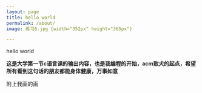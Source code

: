 ```yaml
---
layout: page
title: hello world
permalink: /about/
image: 练习6.jpg {width="352px" height="365px"}

---
```


hello world

**这是大学第一节c语言课的输出内容，也是我编程的开始，acm败犬的起点，希望所有看到这句话的朋友都能身体健康，万事如意**

附上我画的画
